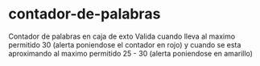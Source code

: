 # contador-de-palabras
Contador de palabras en caja de exto
Valida cuando lleva al maximo permitido 30 (alerta poniendose el contador en rojo) y cuando se esta aproximando al maximo permitido 25 - 30 (alerta poniendose en amarillo)
